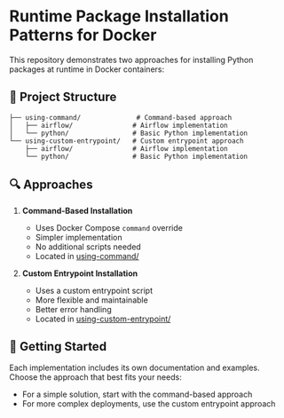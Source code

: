 # Runtime Package Installation Patterns for Docker

This repository demonstrates two approaches for installing Python packages at runtime in Docker containers:

## 📁 Project Structure

```
├── using-command/              # Command-based approach
│   ├── airflow/               # Airflow implementation
│   └── python/                # Basic Python implementation
└── using-custom-entrypoint/   # Custom entrypoint approach
    ├── airflow/               # Airflow implementation
    └── python/                # Basic Python implementation
```

## 🔍 Approaches

1. **Command-Based Installation**
   - Uses Docker Compose `command` override
   - Simpler implementation
   - No additional scripts needed
   - Located in [using-command/](using-command/)

2. **Custom Entrypoint Installation**
   - Uses a custom entrypoint script
   - More flexible and maintainable
   - Better error handling
   - Located in [using-custom-entrypoint/](using-custom-entrypoint/)

## 🚀 Getting Started

Each implementation includes its own documentation and examples. Choose the approach that best fits your needs:

- For a simple solution, start with the command-based approach
- For more complex deployments, use the custom entrypoint approach
